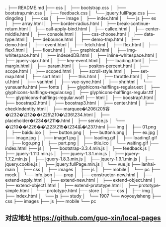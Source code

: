 .
├── README.md
├── css
│   ├── bootstrap.css
│   ├── bootstrap.min.css
│   ├── feedback.css
│   └── jquery.fullPage.css
├── dingding
│   ├── css
│   ├── image
│   ├── index.html
│   └── js
├── ex
│   ├── array.html
│   ├── border-radius.html
│   ├── break-continue-return.html
│   ├── call-apply-bind.html
│   ├── callee.html
│   ├── center-middle.html
│   ├── console.html
│   ├── css-choose.html
│   ├── data-type.html
│   ├── debounce.html
│   ├── demo-tmp.html
│   ├── demo.html
│   ├── event.html
│   ├── fetch.html
│   ├── flex.html
│   ├── flex1.html
│   ├── float.html
│   ├── graphical.html
│   ├── img-whitespace.html
│   ├── indexedDB.html
│   ├── inline-whitespace.html
│   ├── jquery-ajax.html
│   ├── key-event.html
│   ├── loading.html
│   ├── margin.html
│   ├── param.html
│   ├── positon-percent.html
│   ├── scope.html
│   ├── scoped.html
│   ├── scroll-style.html
│   ├── set-map.html
│   ├── sort.html
│   ├── this.html
│   ├── throttle.html
│   ├── ul.html
│   ├── var.html
│   ├── vue-sync.html
│   ├── xhr.html
│   └── yunsuanfu.html
├── fonts
│   ├── glyphicons-halflings-regular.eot
│   ├── glyphicons-halflings-regular.svg
│   ├── glyphicons-halflings-regular.ttf
│   └── glyphicons-halflings-regular.woff
├── html
│   ├── boostrap1.html
│   ├── boostrap2.html
│   ├── boostrap3.html
│   ├── center.html
│   ├── checkIndentity.html
│   ├── marquee�\206\205容�\232�\212��\225\210�\236\234.html
│   ├── placeholder�\234�\211�.html
│   ├── service.js
│   └── �\210��\226��\223\215�\234系�\237.html
├── img
│   ├── 01.png
│   ├── baidu.ico
│   ├── button.png
│   ├── buttonh.png
│   ├── ex.jpg
│   ├── image.jpg
│   ├── image1.jpg
│   ├── loading.gif
│   ├── loading1.gif
│   ├── logo.png
│   ├── part.png
│   ├── title.ico
│   └── waiting.gif
├── index.html
├── js
│   ├── bootstrap-3.3.4.min.js
│   ├── feedback.js
│   ├── jquery-1.11.1.min.js
│   ├── jquery-1.3.1.min.js
│   ├── jquery-1.7.2.min.js
│   ├── jquery-1.8.3.min.js
│   ├── jquery-1.9.1.min.js
│   ├── jquery.cookie.js
│   ├── jquery.fullPage.min.js
│   └── vue.js
├── lanhai-main
│   ├── css
│   ├── images
│   ├── js
│   ├── mobile
│   └── pc
├── mock
│   └── info.json
├── prop
│   ├── constructor-new.html
│   ├── extend-apply.html
│   ├── extend-new.html
│   ├── extend-object.html
│   ├── extend-object1.html
│   ├── extend-prototype.html
│   ├── prototype-simple.html
│   └── prototype.html
├── store
│   ├── css
│   ├── img
│   ├── index.html
│   └── js
├── study
│   └── 1907
└── woyouyisheng
    ├── css
    ├── images
    ├── js
    ├── mobile
    └── pc

## 对应地址 https://github.com/guo-xin/local-pages
